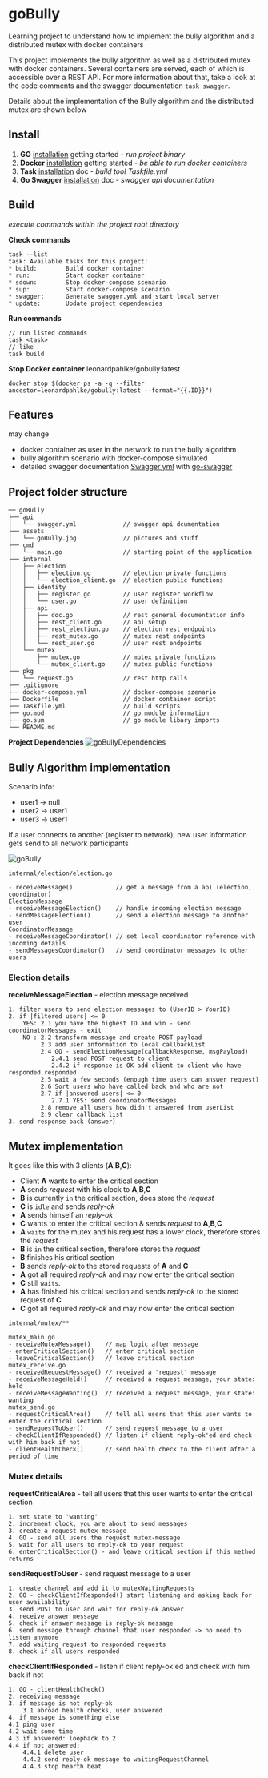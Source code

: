# goBully

Learning project to understand how to implement the bully algorithm and a distributed mutex with docker containers

This project implements the bully algorithm as well as a distributed mutex with docker containers. 
Several containers are served, each of which is accessible over a REST API. 
For more information about that, take a look at the code comments and the swagger documentation `task swagger`.

Details about the implementation of the Bully algorithm and the distributed mutex are shown below  

## Install

1. **GO** [installation](https://golang.org/doc/install) getting started - *run project binary*  
2. **Docker** [installation](https://docs.docker.com/get-docker/) getting started - *be able to run docker containers* 
3. **Task** [installation](https://taskfile.dev/#/installation) doc - *build tool Taskfile.yml*
4. **Go Swagger** [installation](https://goswagger.io/install.html) doc - *swagger api documentation*

## Build
*execute commands within the project root directory*

**Check commands**
```
task --list
task: Available tasks for this project:
* build:        Build docker container
* run:          Start docker container
* sdown:        Stop docker-compose scenario
* sup:          Start docker-compose scenario
* swagger:      Generate swagger.yml and start local server
* update:       Update project dependencies
```

**Run commands**
```
// run listed commands 
task <task>
// like
task build
```

**Stop Docker container** leonardpahlke/gobully:latest
```
docker stop $(docker ps -a -q --filter ancestor=leonardpahlke/gobully:latest --format="{{.ID}}")
```

## Features

may change
- docker container as user in the network to run the bully algorithm
- bully algorithm scenario with docker-compose simulated 
- detailed swagger documentation [Swagger yml](api/swagger.yml) with [go-swagger](https://github.com/go-swagger/go-swagger)

## Project folder structure

```
── goBully
├── api
│   └── swagger.yml             // swagger api dcumentation
├── assets
│   └── goBully.jpg             // pictures and stuff
├── cmd
│   └── main.go                 // starting point of the application
├── internal
│   ├── election
│   │   ├── election.go         // election private functions
│   │   └── election_client.go  // election public functions
│   ├── identity
│   │   ├── register.go         // user register workflow
│   │   └── user.go             // user definition
│   ├── api
│   │   ├── doc.go              // rest general documentation info
│   │   ├── rest_client.go      // api setup
│   │   ├── rest_election.go    // election rest endpoints
│   │   ├── rest_mutex.go       // mutex rest endpoints
│   │   └── rest_user.go        // user rest endpoints
│   └── mutex
│       ├── mutex.go            // mutex private functions
│       └── mutex_client.go     // mutex public functions
├── pkg
│   └── request.go              // rest http calls
├── .gitignore
├── docker-compose.yml          // docker-compose szenario
├── Dockerfile                  // docker container script
├── Taskfile.yml                // build scripts
├── go.mod                      // go module information
├── go.sum                      // go module libary imports
└── README.md
```
**Project Dependencies**
![goBullyDependencies](assets/project-dependencies.jpg)

## Bully Algorithm implementation

Scenario info:
- user1 -> null
- user2 -> user1
- user3 -> user1

If a user connects to another (register to network), new user information gets send to all network participants

![goBully](assets/goBully.jpg)

`internal/election/election.go`

	- receiveMessage()            // get a message from a api (election, coordinator)
	ElectionMessage
	- receiveMessageElection()    // handle incoming election message
	- sendMessageElection()       // send a election message to another user
    CoordinatorMessage
	- receiveMessageCoordinator() // set local coordinator reference with incoming details
	- sendMessagesCoordinator()   // send coordinator messages to other users
	
### Election details

**receiveMessageElection** - election message received
```
1. filter users to send election messages to (UserID > YourID)
2. if |filtered users| <= 0
   	YES: 2.1 you have the highest ID and win - send coordinatorMessages - exit
   	NO : 2.2 transform message and create POST payload
		 2.3 add user information to local callbackList
         2.4 GO - sendElectionMessage(callbackResponse, msgPayload)
            2.4.1 send POST request to client
            2.4.2 if response is OK add client to client who have responded responded
         2.5 wait a few seconds (enough time users can answer request)
         2.6 Sort users who have called back and who are not
         2.7 if |answered users| <= 0
			2.7.1 YES: send coordinatorMessages
		 2.8 remove all users how didn't answered from userList
         2.9 clear callback list
3. send response back (answer)
```

## Mutex implementation

It goes like this with 3 clients (**A**,**B**,**C**):
- Client **A** wants to enter the critical section
- **A** sends _request_ with his clock to **A**,**B**,**C**
- **B** is currently `in` the critical section, does store the _request_
- **C** is `idle` and sends _reply-ok_
- **A** sends himself an _reply-ok_
- **C** wants to enter the critical section & sends _request_ to **A**,**B**,**C**
- **A** `waits` for the mutex and his request has a lower clock, therefore stores the _request_
- **B** is `in` the critical section, therefore stores the _request_
- **B** finishes his critical section
- **B** sends _reply-ok_ to the stored requests of **A** and **C**
- **A** got all required _reply-ok_ and may now enter the critical section
- **C** still `waits`.
- **A** has finished his critical section and sends _reply-ok_ to the stored request of **C**
- **C** got all required _reply-ok_ and may now enter the critical section

`internal/mutex/**`

	mutex_main.go
	- receiveMutexMessage()    // map logic after message
	- enterCriticalSection()   // enter critical section
	- leaveCriticalSection()   // leave critical section
	mutex_receive.go
	- receivedRequestMessage() // received a 'request' message
	- receiveMessageHeld()     // received a request message, your state: held
	- receiveMessageWanting()  // received a request message, your state: wanting
	mutex_send.go
	- requestCriticalArea()    // tell all users that this user wants to enter the critical section
	- sendRequestToUser()      // send request message to a user
	- checkClientIfResponded() // listen if client reply-ok'ed and check with him back if not
	- clientHealthCheck()      // send health check to the client after a period of time

### Mutex details

**requestCriticalArea** - tell all users that this user wants to enter the critical section
```
1. set state to 'wanting'
2. increment clock, you are about to send messages
3. create a request mutex-message  
4. GO - send all users the request mutex-message
5. wait for all users to reply-ok to your request
6. enterCriticalSection() - and leave critical section if this method returns
```


**sendRequestToUser** - send request message to a user
```
1. create channel and add it to mutexWaitingRequests
2. GO - checkClientIfResponded() start listening and asking back for user availability
3. send POST to user and wait for reply-ok answer
4. receive answer message
5. check if answer message is reply-ok message
6. send message through channel that user responded -> no need to listen anymore
7. add waiting request to responded requests
8. check if all users responded
```


**checkClientIfResponded** - listen if client reply-ok'ed and check with him back if not
```
1. GO - clientHealthCheck()
2. receiving message
3. if message is not reply-ok
	3.1 abroad health checks, user answered
4. if message is something else
4.1 ping user
4.2 wait some time
4.3 if answered: loopback to 2
4.4 if not answered:
	4.4.1 delete user
	4.4.2 send reply-ok message to waitingRequestChannel
	4.4.3 stop hearth beat
```
